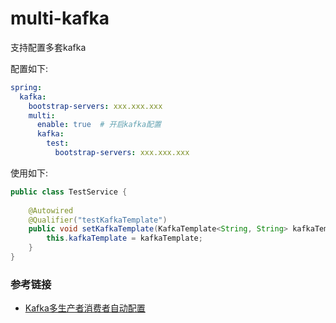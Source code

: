 # multi-kafka
支持配置多套kafka

配置如下:
```yml
spring:
  kafka:
    bootstrap-servers: xxx.xxx.xxx
    multi:
      enable: true  # 开启kafka配置
      kafka:
        test:
          bootstrap-servers: xxx.xxx.xxx
```

使用如下:
```java
public class TestService {
    
    @Autowired
    @Qualifier("testKafkaTemplate")
    public void setKafkaTemplate(KafkaTemplate<String, String> kafkaTemplate) {
        this.kafkaTemplate = kafkaTemplate;
    }
}
```

### 参考链接
- [Kafka多生产者消费者自动配置](https://juejin.cn/post/7169910747810496543)